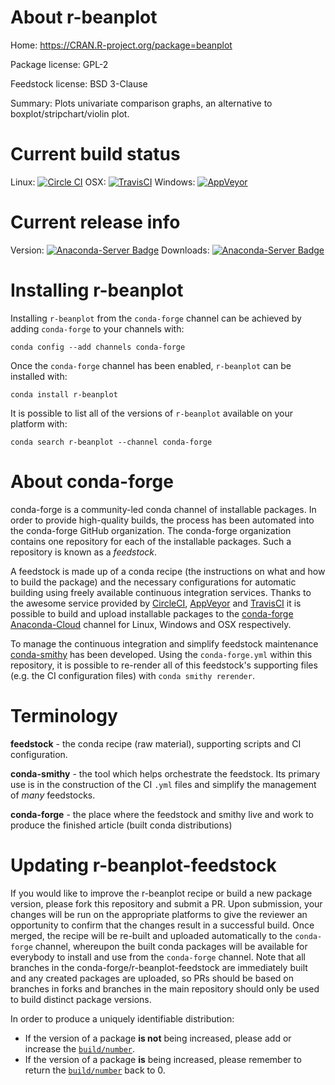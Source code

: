 About r-beanplot
================

Home: https://CRAN.R-project.org/package=beanplot

Package license: GPL-2

Feedstock license: BSD 3-Clause

Summary: Plots univariate comparison graphs, an alternative to boxplot/stripchart/violin plot.



Current build status
====================

Linux: [![Circle CI](https://circleci.com/gh/conda-forge/r-beanplot-feedstock.svg?style=shield)](https://circleci.com/gh/conda-forge/r-beanplot-feedstock)
OSX: [![TravisCI](https://travis-ci.org/conda-forge/r-beanplot-feedstock.svg?branch=master)](https://travis-ci.org/conda-forge/r-beanplot-feedstock)
Windows: [![AppVeyor](https://ci.appveyor.com/api/projects/status/github/conda-forge/r-beanplot-feedstock?svg=True)](https://ci.appveyor.com/project/conda-forge/r-beanplot-feedstock/branch/master)

Current release info
====================
Version: [![Anaconda-Server Badge](https://anaconda.org/conda-forge/r-beanplot/badges/version.svg)](https://anaconda.org/conda-forge/r-beanplot)
Downloads: [![Anaconda-Server Badge](https://anaconda.org/conda-forge/r-beanplot/badges/downloads.svg)](https://anaconda.org/conda-forge/r-beanplot)

Installing r-beanplot
=====================

Installing `r-beanplot` from the `conda-forge` channel can be achieved by adding `conda-forge` to your channels with:

```
conda config --add channels conda-forge
```

Once the `conda-forge` channel has been enabled, `r-beanplot` can be installed with:

```
conda install r-beanplot
```

It is possible to list all of the versions of `r-beanplot` available on your platform with:

```
conda search r-beanplot --channel conda-forge
```


About conda-forge
=================

conda-forge is a community-led conda channel of installable packages.
In order to provide high-quality builds, the process has been automated into the
conda-forge GitHub organization. The conda-forge organization contains one repository
for each of the installable packages. Such a repository is known as a *feedstock*.

A feedstock is made up of a conda recipe (the instructions on what and how to build
the package) and the necessary configurations for automatic building using freely
available continuous integration services. Thanks to the awesome service provided by
[CircleCI](https://circleci.com/), [AppVeyor](http://www.appveyor.com/)
and [TravisCI](https://travis-ci.org/) it is possible to build and upload installable
packages to the [conda-forge](https://anaconda.org/conda-forge)
[Anaconda-Cloud](http://docs.anaconda.org/) channel for Linux, Windows and OSX respectively.

To manage the continuous integration and simplify feedstock maintenance
[conda-smithy](http://github.com/conda-forge/conda-smithy) has been developed.
Using the ``conda-forge.yml`` within this repository, it is possible to re-render all of
this feedstock's supporting files (e.g. the CI configuration files) with ``conda smithy rerender``.


Terminology
===========

**feedstock** - the conda recipe (raw material), supporting scripts and CI configuration.

**conda-smithy** - the tool which helps orchestrate the feedstock.
                   Its primary use is in the construction of the CI ``.yml`` files
                   and simplify the management of *many* feedstocks.

**conda-forge** - the place where the feedstock and smithy live and work to
                  produce the finished article (built conda distributions)


Updating r-beanplot-feedstock
=============================

If you would like to improve the r-beanplot recipe or build a new
package version, please fork this repository and submit a PR. Upon submission,
your changes will be run on the appropriate platforms to give the reviewer an
opportunity to confirm that the changes result in a successful build. Once
merged, the recipe will be re-built and uploaded automatically to the
`conda-forge` channel, whereupon the built conda packages will be available for
everybody to install and use from the `conda-forge` channel.
Note that all branches in the conda-forge/r-beanplot-feedstock are
immediately built and any created packages are uploaded, so PRs should be based
on branches in forks and branches in the main repository should only be used to
build distinct package versions.

In order to produce a uniquely identifiable distribution:
 * If the version of a package **is not** being increased, please add or increase
   the [``build/number``](http://conda.pydata.org/docs/building/meta-yaml.html#build-number-and-string).
 * If the version of a package **is** being increased, please remember to return
   the [``build/number``](http://conda.pydata.org/docs/building/meta-yaml.html#build-number-and-string)
   back to 0.
